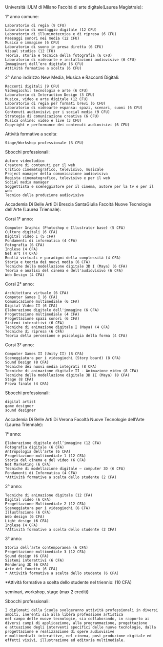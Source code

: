 Università IULM di Milano Facoltà di arte digitale(Laurea Magistrale):

   1° anno comune:

    Laboratorio di regia (9 CFU)
    Laboratorio di montaggio digitale (12 CFU)
    Laboratorio di illuminotecnica e di ripresa (6 CFU)
    Paesaggi sonori nei media (12 CFU)
    Musica e immagine (6 CFU)
    Laboratorio di suono in presa diretta (6 CFU)
    Visual studies (12 CFU)
    Teoria, storia e tecnica della fotografia (6 CFU)
    Laboratorio di videoarte e installazioni audiovisive (6 CFU)
    Immaginari dell’era digitale (6 CFU)
    Attività formative a scelta (6 CFU)

   2° Anno indirizzo New Media, Musica e Racconti Digitali:

    Racconti digitali (9 CFU)
    Videogiochi: tecnologia e arte (6 CFU)
    Laboratorio di Interaction Design (3 CFU)
    Musica, video e arte digitale (12 CFU)
    Laboratorio di regia per formati brevi (6 CFU)
    Laboratorio di videoarte espansa: spazi, scenari, suoni (6 CFU)
    Contenuti audiovisivi per i social media (9 CFU)
    Strategie di comunicazione creativa (6 CFU)
    Musica online: video e live (3 CFU)
    Copyright e performance dei contenuti audiovisivi (6 CFU)

   Attività formative a scelta:

    Stage/Workshop professionale (3 CFU)

   Sbocchi professionali:

    Autore videoludico
    Creatore di contenuti per il web
    Critico cinematografico, televisivo, musicale
    Project manager della comunicazione audiovisiva
    Regista cinematografico, televisivo e per il web
    Social media manager
    Soggettista e sceneggiatore per il cinema, autore per la tv e per il web
    Tecnico della produzione audiovisiva


Accademia Di Belle Arti Di Brescia SantaGiulia Facoltà Nuove Tecnologie dell'Arte (Laurea Triennale):

   Corsi 1° anno:

    Computer Graphic (Photoshop e Illustrator base) (5 CFA)
    Culture digitali (6 CFA)
    Digital video I (5 CFA)
    Fondamenti di informatica (4 CFA)
    Fotografia (6 CFA)
    Inglese (4 CFA)
    Net Art (4 CFA)
    Realtà virtuali e paradigmi della complessità (4 CFA)
    Storia e teoria dei nuovi media (6 CFA)
    Tecniche della modellazione digitale 3D I (Maya) (6 CFA)
    Teoria e analisi del cinema e dell'audiovisivo (6 CFA)
    Web Design (4 CFA)

   Corsi 2° anno:

    Architettura virtuale (6 CFA)
    Computer Games I (6 CFA)
    Comunicazione multimediale (6 CFA)
    Digital Video II (6 CFA)
    Elaborazione digitale dell'immagine (6 CFA)
    Progettazione multimediale (4 CFA)
    Progettazione spazi sonori (6 CFA)
    Sistemi interattivi (6 CFA)
    Tecniche di animazione digitale I (Maya) (4 CFA)
    Tecniche di ripresa (6 CFA)
    Teoria della percezione e psicologia della forma (4 CFA)

   Corsi 3° anno:

    Computer Games II (Unity II) (8 CFA)
    Sceneggiatura per i videogiochi (Story board) (8 CFA)
    Sound Design (8 CFA)
    Tecniche dei nuovi media integrati (8 CFA)
    Tecniche di animazione digitale II - Animazione video (8 CFA)
    Tecniche della modellazione digitale 3D II (Maya) (8 CFA)
    Stage (8 CFA)
    Prova finale (4 CFA)

   Sbocchi professionali:

    digital artist
    game designer 
    sound designer


Accademia Di Belle Arti Di Verona Facoltà Nuove Tecnologie dell'Arte (Laurea Triennale):

   1° anno: 

    Elaborazione digitale dell’immagine (12 CFA)
 	Fotografia digitale (6 CFA)
 	Antropologia dell’arte (6 CFA)
 	Progettazione multimediale 1 (12 CFA)
 	Storia del cinema e del video (6 CFA)
 	Net Marketing (6 CFA)
 	Tecniche di modellazione digitale – computer 3D (6 CFA)
 	Fondamenti di Informatica (4 CFA)
    *Attività formative a scelta dello studente (2 CFA)

   2° anno:
  
    Tecniche di animazione digitale (12 CFA)
 	Digital video (6 CFA) 
 	Progettazione Multimediale 2 (12 CFA)	 
 	Sceneggiatura per i videogiochi (6 CFA) 
    Illustrazione (6 CFA) 
    Web design (6 CFA) 
 	Light design (6 CFA)
    Inglese (4 CFA)
    *Attività formative a scelta dello studente (2 CFA)
  
   3° anno:

    Storia dell’arte contemporanea (6 CFA)
 	Progettazione multimediale 3 (12 CFA)
 	Sound design (6 CFA)
 	Sistemi interattivi (6 CFA)
 	Rendering 3D (6 CFA)
 	Arte del fumetto (6 CFA)
 	* Attività formative a scelta dello studente (6 CFA)

   *Attività formative a scelta dello studente nel triennio:  (10 CFA)
 
   seminari, workshop, stage (max 2 crediti)
 
   Sbocchi professionali:
  
    I diplomati della Scuola svolgeranno attività professionali in diversi ambiti, inerenti sia alla libera professione artistica 
    nel campo delle nuove tecnologie, sia collaborando, in rapporto ai diversi campi di applicazione, alla programmazione, progettazione 
    e attuazione degli interventi specifici delle nuove tecnologie, dalla progettazione e realizzazione di opere audiovisive 
    e multimediali interattive, nel cinema, post-produzione digitale ed effetti visivi, illustrazione ed editoria multimediale.
